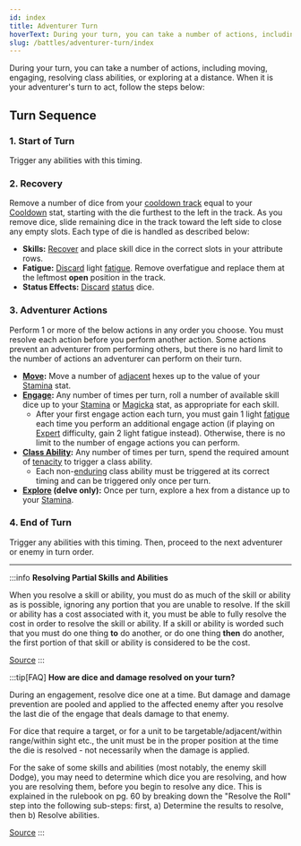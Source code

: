 ```yaml
---
id: index
title: Adventurer Turn
hoverText: During your turn, you can take a number of actions, including moving, engaging, resolving class abilities, or exploring at a distance.
slug: /battles/adventurer-turn/index
---
```


During your turn, you can take a number of actions, including moving, engaging, resolving class abilities, or exploring at a distance. When it is your adventurer's turn to act, follow the steps below:

## Turn Sequence

### 1. Start of Turn

Trigger any abilities with this timing.

### 2. Recovery

Remove a number of dice from your [cooldown track](/docs/glossary/cooldown-track) equal to your [Cooldown](/docs/adventurer/stats/cooldown) stat, starting with the die furthest to the left in the track. As you remove dice, slide remaining dice in the track toward the left side to close any empty slots. Each type of die is handled as described below:

- **Skills:** [Recover](/docs/glossary/recover) and place skill dice in the correct slots in your attribute rows.
- **Fatigue:** [Discard](/docs/glossary/discard) light [fatigue](/docs/glossary/fatigue). Remove overfatigue and replace them at the leftmost **open** position in the track.
- **Status Effects:** [Discard](/docs/glossary/discard) [status](/docs/glossary/status-effect) dice.

### 3. Adventurer Actions

Perform 1 or more of the below actions in any order you choose. You must resolve each action before you perform another action. Some actions prevent an adventurer from performing others, but there is no hard limit to the number of actions an adventurer can perform on their turn.

- **[Move](/docs/battles/adventurer-turn/move):** Move a number of [adjacent](/docs/glossary/adjacent) hexes up to the value of your [Stamina](/docs/adventurer/stats/stamina) stat.
- **[Engage](/docs/battles/adventurer-turn/engage):** Any number of times per turn, roll a number of available skill dice up to your [Stamina](/docs/adventurer/stats/stamina) or [Magicka](/docs/adventurer/stats/magicka) stat, as appropriate for each skill.
  - After your first engage action each turn, you must gain 1 light [fatigue](/docs/glossary/fatigue) each time you perform an additional engage action (if playing on [Expert](/docs/campaign/difficulty-levels/expert) difficulty, gain 2 light fatigue instead). Otherwise, there is no limit to the number of engage actions you can perform.
- **[Class Ability](/docs/battles/adventurer-turn/class-ability):** Any number of times per turn, spend the required amount of [tenacity](/docs/glossary/tenacity) to trigger a class ability.
  - Each non-[enduring](/docs/glossary/enduring) class ability must be triggered at its correct timing and can be triggered only once per turn.
- **[Explore](/docs/battles/adventurer-turn/explore) (delve only):** Once per turn, explore a hex from a distance up to your [Stamina](/docs/adventurer/stats/stamina).

### 4. End of Turn

Trigger any abilities with this timing. Then, proceed to the next adventurer or enemy in turn order.

---

:::info
**Resolving Partial Skills and Abilities**

When you resolve a skill or ability, you must do as much of the skill or ability as is possible, ignoring any portion that you are unable to resolve. If the skill or ability has a cost associated with it, you must be able to fully resolve the cost in order to resolve the skill or ability. If a skill or ability is worded such that you must do one thing **to** do another, or do one thing **then** do another, the first portion of that skill or ability is considered to be the cost.

<a href="https://discord.com/channels/273472391403798528/1361396124782694450/1387180604663136356" target="_blank">Source</a>
:::

:::tip[FAQ]
**How are dice and damage resolved on your turn?**

During an engagement, resolve dice one at a time. But damage and damage prevention are pooled and applied to the affected enemy after you resolve the last die of the engage that deals damage to that enemy.

For dice that require a target, or for a unit to be targetable/adjacent/within range/within sight etc., the unit must be in the proper position at the time the die is resolved - not necessarily when the damage is applied.

For the sake of some skills and abilities (most notably, the enemy skill Dodge), you may need to determine which dice you are resolving, and how you are resolving them, before you begin to resolve any dice. This is explained in the rulebook on pg. 60 by breaking down the "Resolve the Roll" step into the following sub-steps: first, a) Determine the results to resolve, then b) Resolve abilities.

<a href="https://support.chiptheorygames.com/support/solutions/articles/33000293108" target="_blank">Source</a>
:::
